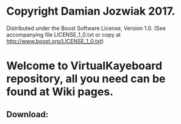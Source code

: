 #          Copyright Damian Jozwiak 2017.
 Distributed under the Boost Software License, Version 1.0.
    (See accompanying file LICENSE_1_0.txt or copy at
          http://www.boost.org/LICENSE_1_0.txt)
# Welcome to VirtualKayeboard repository, all you need can be found at Wiki pages.
## Download: 
